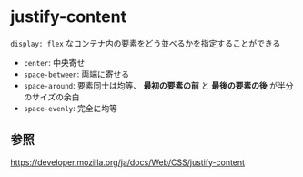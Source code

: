 # justify-content

`display: flex` なコンテナ内の要素をどう並べるかを指定することができる

* `center`: 中央寄せ
* `space-between`: 両端に寄せる
* `space-around`: 要素同士は均等、 **最初の要素の前** と **最後の要素の後** が半分のサイズの余白
* `space-evenly`: 完全に均等

## 参照

https://developer.mozilla.org/ja/docs/Web/CSS/justify-content